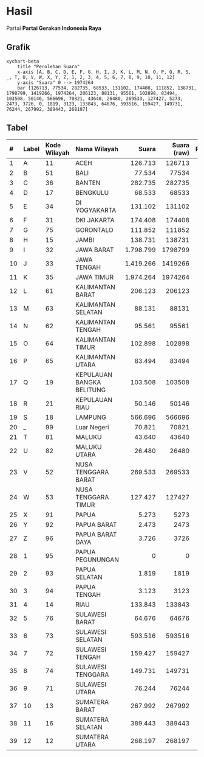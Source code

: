 # Hasil

Partai **Partai Gerakan Indonesia Raya**

## Grafik

```mermaid
xychart-beta
    title "Perolehan Suara"
    x-axis [A, B, C, D, E, F, G, H, I, J, K, L, M, N, O, P, Q, R, S, _, T, U, V, W, X, Y, Z, 1, 2, 3, 4, 5, 6, 7, 8, 9, 10, 11, 12]
    y-axis "Suara" 0 --> 1974264
    bar [126713, 77534, 282735, 68533, 131102, 174408, 111852, 138731, 1798799, 1419266, 1974264, 206123, 88131, 95561, 102898, 83494, 103508, 50146, 566696, 70821, 43640, 26480, 269533, 127427, 5273, 2473, 3726, 0, 1819, 3123, 133843, 64676, 593516, 159427, 149731, 76244, 267992, 389443, 268197]
```

## Tabel

| #  | Label | Kode Wilayah | Nama Wilayah              | Suara     | Suara (raw) | Persentase |
|:-- |:----- |:------------ |:------------------------- | ---------:| -----------:| ----------:|
| 1  | A     | 11           | ACEH                      | 126.713   | 126713      | 1,24       |
| 2  | B     | 51           | BALI                      | 77.534    | 77534       | 0,76       |
| 3  | C     | 36           | BANTEN                    | 282.735   | 282735      | 2,76       |
| 4  | D     | 17           | BENGKULU                  | 68.533    | 68533       | 0,67       |
| 5  | E     | 34           | DI YOGYAKARTA             | 131.102   | 131102      | 1,28       |
| 6  | F     | 31           | DKI JAKARTA               | 174.408   | 174408      | 1,70       |
| 7  | G     | 75           | GORONTALO                 | 111.852   | 111852      | 1,09       |
| 8  | H     | 15           | JAMBI                     | 138.731   | 138731      | 1,35       |
| 9  | I     | 32           | JAWA BARAT                | 1.798.799 | 1798799     | 17,54      |
| 10 | J     | 33           | JAWA TENGAH               | 1.419.266 | 1419266     | 13,84      |
| 11 | K     | 35           | JAWA TIMUR                | 1.974.264 | 1974264     | 19,25      |
| 12 | L     | 61           | KALIMANTAN BARAT          | 206.123   | 206123      | 2,01       |
| 13 | M     | 63           | KALIMANTAN SELATAN        | 88.131    | 88131       | 0,86       |
| 14 | N     | 62           | KALIMANTAN TENGAH         | 95.561    | 95561       | 0,93       |
| 15 | O     | 64           | KALIMANTAN TIMUR          | 102.898   | 102898      | 1,00       |
| 16 | P     | 65           | KALIMANTAN UTARA          | 83.494    | 83494       | 0,81       |
| 17 | Q     | 19           | KEPULAUAN BANGKA BELITUNG | 103.508   | 103508      | 1,01       |
| 18 | R     | 21           | KEPULAUAN RIAU            | 50.146    | 50146       | 0,49       |
| 19 | S     | 18           | LAMPUNG                   | 566.696   | 566696      | 5,52       |
| 20 | _     | 99           | Luar Negeri               | 70.821    | 70821       | 0,69       |
| 21 | T     | 81           | MALUKU                    | 43.640    | 43640       | 0,43       |
| 22 | U     | 82           | MALUKU UTARA              | 26.480    | 26480       | 0,26       |
| 23 | V     | 52           | NUSA TENGGARA BARAT       | 269.533   | 269533      | 2,63       |
| 24 | W     | 53           | NUSA TENGGARA TIMUR       | 127.427   | 127427      | 1,24       |
| 25 | X     | 91           | PAPUA                     | 5.273     | 5273        | 0,05       |
| 26 | Y     | 92           | PAPUA BARAT               | 2.473     | 2473        | 0,02       |
| 27 | Z     | 96           | PAPUA BARAT DAYA          | 3.726     | 3726        | 0,04       |
| 28 | 1     | 95           | PAPUA PEGUNUNGAN          | 0         | 0           | 0,00       |
| 29 | 2     | 93           | PAPUA SELATAN             | 1.819     | 1819        | 0,02       |
| 30 | 3     | 94           | PAPUA TENGAH              | 3.123     | 3123        | 0,03       |
| 31 | 4     | 14           | RIAU                      | 133.843   | 133843      | 1,30       |
| 32 | 5     | 76           | SULAWESI BARAT            | 64.676    | 64676       | 0,63       |
| 33 | 6     | 73           | SULAWESI SELATAN          | 593.516   | 593516      | 5,79       |
| 34 | 7     | 72           | SULAWESI TENGAH           | 159.427   | 159427      | 1,55       |
| 35 | 8     | 74           | SULAWESI TENGGARA         | 149.731   | 149731      | 1,46       |
| 36 | 9     | 71           | SULAWESI UTARA            | 76.244    | 76244       | 0,74       |
| 37 | 10    | 13           | SUMATERA BARAT            | 267.992   | 267992      | 2,61       |
| 38 | 11    | 16           | SUMATERA SELATAN          | 389.443   | 389443      | 3,80       |
| 39 | 12    | 12           | SUMATERA UTARA            | 268.197   | 268197      | 2,61       |



